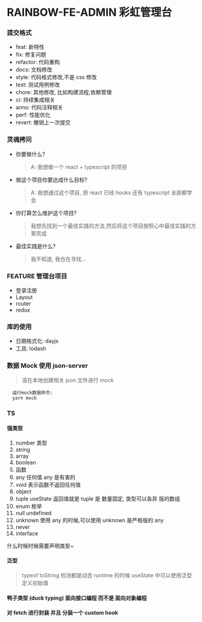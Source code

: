 # RAINBOW-FE-ADMIN 彩虹管理台

### 提交格式

- feat: 新特性
- fix: 修复问题
- refactor: 代码重构
- docs: 文档修改
- style: 代码格式修改,不是 css 修改
- test: 测试用例修改
- chore: 其他修改, 比如构建流程,依赖管理
- ci: 持续集成相关
- anno: 代码注释相关
- perf: 性能优化
- revert: 撤销上一次提交

### 灵魂拷问

- 你要做什么?
  > A: 我想做一个 react + typescript 的项目
- 做这个项目你要达成什么目标?
  > A: 我想通过这个项目, 把 react 已经 hooks 还有 typescript 全部都学会
- 你打算怎么维护这个项目?
  > 我想先找到一个最佳实践的方法,然后将这个项目按照心中最佳实践的方案完成
- 最佳实践是什么?
  > 我不知道, 我也在寻找...

### FEATURE 管理台项目

- 登录注册
- Layout
- router
- redux

### 库的使用

- 日期格式化: dayjs
- 工具: lodash

### 数据 Mock 使用 json-server

> 请在本地创建相关 json 文件进行 mock

```
  运行mock数据命令:
  yarn mock
```

### TS

#### 强类型

1. number 类型
2. string
3. array
4. boolean
5. 函数
6. any 任何值 any 是有害的
7. void 表示函数不返回任何值
8. object
9. tuple useState 返回值就是 tuple 是 数量固定, 类型可以各异 版的数组
10. enum 枚举
11. null undefined
12. unknown 使用 any 的时候,可以使用 unknown 是严格版的 any
13. never
14. interface

什么时候时候需要声明类型~

#### 泛型

> typeof toString 检测都是动态 runtime 的时候
> useState 中可以使用泛型定义初始值

#### 鸭子类型 (duck typing) 面向接口编程 而不是 面向对象编程

#### 对 fetch 进行封装 并且 分装一个 custom hook
